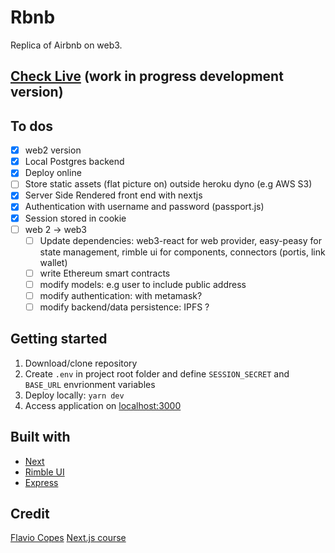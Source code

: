 # Rbnb
Replica of Airbnb on web3.
## [Check Live](https://etherbnb.herokuapp.com) (work in progress development version)
## To dos
- [x] web2 version
- [x] Local Postgres backend
- [x] Deploy online
- [ ] Store static assets (flat picture on) outside heroku dyno (e.g AWS S3)
- [x] Server Side Rendered front end with nextjs
- [x] Authentication with username and password (passport.js)
- [x] Session stored in cookie
- [ ] web 2 -> web3
  - [ ] Update dependencies: web3-react for web provider, easy-peasy for state management,
  rimble ui for components, connectors (portis, link wallet)
  - [ ] write Ethereum smart contracts
  - [ ] modify models: e.g user to include public address
  - [ ] modify authentication: with metamask?
  - [ ] modify backend/data persistence: IPFS ?

## Getting started
1. Download/clone repository
2. Create `.env` in project root folder and define `SESSION_SECRET` and `BASE_URL` envrionment variables
3. Deploy locally: `yarn dev`
4. Access application on [localhost:3000](http://localhost:3000/)


## Built with
- [Next](https://nextjs.org/)
- [Rimble UI](https://rimble.consensys.design/)
- [Express](https://expressjs.com/)

## Credit
[Flavio Copes](https://flaviocopes.com/) [Next.js course](https://nextjscourse.com/)
